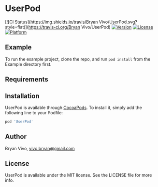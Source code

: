 # UserPod

[![CI Status](https://img.shields.io/travis/Bryan Vivo/UserPod.svg?style=flat)](https://travis-ci.org/Bryan Vivo/UserPod)
[![Version](https://img.shields.io/cocoapods/v/UserPod.svg?style=flat)](https://cocoapods.org/pods/UserPod)
[![License](https://img.shields.io/cocoapods/l/UserPod.svg?style=flat)](https://cocoapods.org/pods/UserPod)
[![Platform](https://img.shields.io/cocoapods/p/UserPod.svg?style=flat)](https://cocoapods.org/pods/UserPod)

## Example

To run the example project, clone the repo, and run `pod install` from the Example directory first.

## Requirements

## Installation

UserPod is available through [CocoaPods](https://cocoapods.org). To install
it, simply add the following line to your Podfile:

```ruby
pod 'UserPod'
```

## Author

Bryan Vivo, vivo.bryan@gmail.com

## License

UserPod is available under the MIT license. See the LICENSE file for more info.
